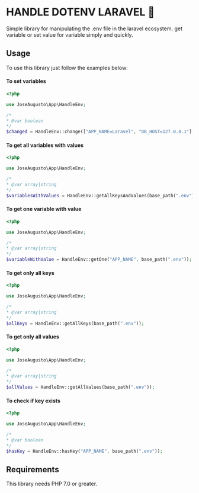# HANDLE DOTENV LARAVEL 📃

Simple library for manipulating the .env file in the laravel ecosystem.
get variable or set value for variable simply and quickly.

## Usage

To use this library just follow the examples below:

#### To set variables
```php
<?php

use JoseAugusto\App\HandleEnv;

/*
* @var boolean
*/
$changed = HandleEnv::change(["APP_NAME=Laravel", "DB_HOST=127.0.0.1"], base_path(".env"));

```

#### To get all variables with values
```php
<?php

use JoseAugusto\App\HandleEnv;

/*
* @var array|string
*/
$variablesWithValues = HandleEnv::getAllKeysAndValues(base_path(".env"));

```


#### To get one variable with value
```php
<?php

use JoseAugusto\App\HandleEnv;

/*
* @var array|string
*/
$variableWithValue = HandleEnv::getOne("APP_NAME", base_path(".env"));

```

#### To get only all keys
```php
<?php

use JoseAugusto\App\HandleEnv;

/*
* @var array|string
*/
$allKeys = HandleEnv::getAllKeys(base_path(".env"));

```

#### To get only all values
```php
<?php

use JoseAugusto\App\HandleEnv;

/*
* @var array|string
*/
$allValues = HandleEnv::getAllValues(base_path(".env"));

```

#### To check if key exists
```php
<?php

use JoseAugusto\App\HandleEnv;

/*
* @var boolean
*/
$hasKey = HandleEnv::hasKey("APP_NAME", base_path(".env"));

```


## Requirements
This library needs PHP 7.0 or greater.